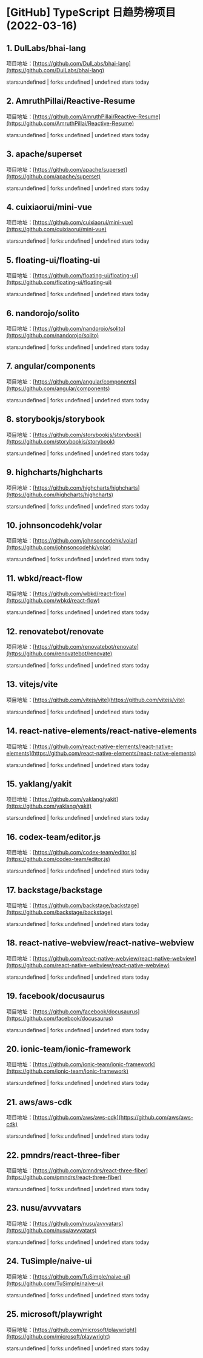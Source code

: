 # [GitHub] TypeScript 日趋势榜项目(2022-03-16)

## 1. DulLabs/bhai-lang 

项目地址：[https://github.com/DulLabs/bhai-lang](https://github.com/DulLabs/bhai-lang)

stars:undefined | forks:undefined | undefined stars today 



## 2. AmruthPillai/Reactive-Resume 

项目地址：[https://github.com/AmruthPillai/Reactive-Resume](https://github.com/AmruthPillai/Reactive-Resume)

stars:undefined | forks:undefined | undefined stars today 



## 3. apache/superset 

项目地址：[https://github.com/apache/superset](https://github.com/apache/superset)

stars:undefined | forks:undefined | undefined stars today 



## 4. cuixiaorui/mini-vue 

项目地址：[https://github.com/cuixiaorui/mini-vue](https://github.com/cuixiaorui/mini-vue)

stars:undefined | forks:undefined | undefined stars today 



## 5. floating-ui/floating-ui 

项目地址：[https://github.com/floating-ui/floating-ui](https://github.com/floating-ui/floating-ui)

stars:undefined | forks:undefined | undefined stars today 



## 6. nandorojo/solito 

项目地址：[https://github.com/nandorojo/solito](https://github.com/nandorojo/solito)

stars:undefined | forks:undefined | undefined stars today 



## 7. angular/components 

项目地址：[https://github.com/angular/components](https://github.com/angular/components)

stars:undefined | forks:undefined | undefined stars today 



## 8. storybookjs/storybook 

项目地址：[https://github.com/storybookjs/storybook](https://github.com/storybookjs/storybook)

stars:undefined | forks:undefined | undefined stars today 



## 9. highcharts/highcharts 

项目地址：[https://github.com/highcharts/highcharts](https://github.com/highcharts/highcharts)

stars:undefined | forks:undefined | undefined stars today 



## 10. johnsoncodehk/volar 

项目地址：[https://github.com/johnsoncodehk/volar](https://github.com/johnsoncodehk/volar)

stars:undefined | forks:undefined | undefined stars today 



## 11. wbkd/react-flow 

项目地址：[https://github.com/wbkd/react-flow](https://github.com/wbkd/react-flow)

stars:undefined | forks:undefined | undefined stars today 



## 12. renovatebot/renovate 

项目地址：[https://github.com/renovatebot/renovate](https://github.com/renovatebot/renovate)

stars:undefined | forks:undefined | undefined stars today 



## 13. vitejs/vite 

项目地址：[https://github.com/vitejs/vite](https://github.com/vitejs/vite)

stars:undefined | forks:undefined | undefined stars today 



## 14. react-native-elements/react-native-elements 

项目地址：[https://github.com/react-native-elements/react-native-elements](https://github.com/react-native-elements/react-native-elements)

stars:undefined | forks:undefined | undefined stars today 



## 15. yaklang/yakit 

项目地址：[https://github.com/yaklang/yakit](https://github.com/yaklang/yakit)

stars:undefined | forks:undefined | undefined stars today 



## 16. codex-team/editor.js 

项目地址：[https://github.com/codex-team/editor.js](https://github.com/codex-team/editor.js)

stars:undefined | forks:undefined | undefined stars today 



## 17. backstage/backstage 

项目地址：[https://github.com/backstage/backstage](https://github.com/backstage/backstage)

stars:undefined | forks:undefined | undefined stars today 



## 18. react-native-webview/react-native-webview 

项目地址：[https://github.com/react-native-webview/react-native-webview](https://github.com/react-native-webview/react-native-webview)

stars:undefined | forks:undefined | undefined stars today 



## 19. facebook/docusaurus 

项目地址：[https://github.com/facebook/docusaurus](https://github.com/facebook/docusaurus)

stars:undefined | forks:undefined | undefined stars today 



## 20. ionic-team/ionic-framework 

项目地址：[https://github.com/ionic-team/ionic-framework](https://github.com/ionic-team/ionic-framework)

stars:undefined | forks:undefined | undefined stars today 



## 21. aws/aws-cdk 

项目地址：[https://github.com/aws/aws-cdk](https://github.com/aws/aws-cdk)

stars:undefined | forks:undefined | undefined stars today 



## 22. pmndrs/react-three-fiber 

项目地址：[https://github.com/pmndrs/react-three-fiber](https://github.com/pmndrs/react-three-fiber)

stars:undefined | forks:undefined | undefined stars today 



## 23. nusu/avvvatars 

项目地址：[https://github.com/nusu/avvvatars](https://github.com/nusu/avvvatars)

stars:undefined | forks:undefined | undefined stars today 



## 24. TuSimple/naive-ui 

项目地址：[https://github.com/TuSimple/naive-ui](https://github.com/TuSimple/naive-ui)

stars:undefined | forks:undefined | undefined stars today 



## 25. microsoft/playwright 

项目地址：[https://github.com/microsoft/playwright](https://github.com/microsoft/playwright)

stars:undefined | forks:undefined | undefined stars today 



